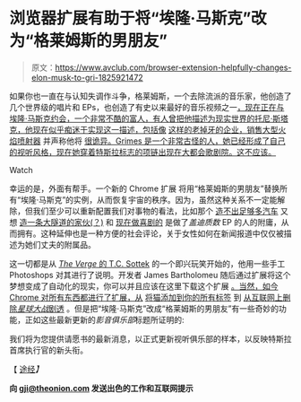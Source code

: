 # 浏览器扩展有助于将“埃隆·马斯克”改为“格莱姆斯的男朋友”

> 原文：<https://www.avclub.com/browser-extension-helpfully-changes-elon-musk-to-gri-1825921472>

如果你也一直在与认知失调作斗争，格莱姆斯，一个去除流派的音乐家，他创造了几个世界级的唱片和 EPs，也创造了有史以来最好的音乐视频之一[，现在正在与埃隆·马斯克约会，一个非常不酷的富人，有人曾把他描述为现实世界的托尼·斯塔克，他现在似乎痴迷于实现这一描述，包括像](https://www.youtube.com/watch?v=JtH68PJIQLE) [这样的老掉牙的企业，销售大型火焰喷射器](https://sploid.gizmodo.com/elon-musk-would-like-to-sell-you-a-flamethrower-1822496000) 并声称他将 [很诡异。Grimes 是一个非常古怪的人，她已经形成了自己的视听风格，现在她穿着特斯拉标志的项链出现在大都会歌剧院。这不应该。](https://news.avclub.com/elon-musk-says-he-is-building-a-checks-notes-cyborg-1825565531) 

Watch

幸运的是，外面有帮手。一个新的 Chrome 扩展 将用“格莱姆斯的男朋友”替换所有“埃隆·马斯克”的实例，从而恢复宇宙的秩序。因为，虽然这种关系不一定能解除，但我们至少可以重新配置我们对事物的看法，比如那个 [造不出足够多汽车](https://jalopnik.com/tesla-switching-to-24-7-shifts-to-push-for-6-000-model-1825335216) 又想 [造一条大隧道的家伙(？)](https://gizmodo.com/elon-musks-hyperloop-concept-is-now-even-more-hopelessl-1823675120) 和 [现在做喜剧的](https://www.theonion.com/elon-musk-embarrassed-after-realizing-he-proposing-idea-1823804914) 是做了*盖迪质数* EP 的人的附庸，从而拥有。这种延伸也是一种方便的社会评论，关于女性如何在新闻报道中仅仅被描述为她们丈夫的附属品。

这一切都是从 [*The Verge* 的 T.C. Sottek](https://twitter.com/chillmage/status/994306139444711424?tfw_site=verge&ref_src=twsrc%5Etfw&ref_url=https%3A%2F%2Fwww.theverge.com%2Ftldr%2F2018%2F5%2F10%2F17338984%2Felon-musk-grimes-boyfriend-chrome-extension) 的一个即兴玩笑开始的，他用一些手工 Photoshops 对其进行了说明。开发者 James Bartholomeu 随后通过扩展将这个梦想变成了自动化的现实，你可以并且应该在这里下载这个扩展 [。当然，如今 Chrome 对所有东西都进行了扩展，从](https://chrome.google.com/webstore/detail/elon-musk-text-replacemen/haheeeaikdgcibfjcclfojpnjclhblhl) [将猫添加到你的所有标签](https://news.avclub.com/cute-chrome-extension-adds-adorable-cats-to-every-new-t-1798251923) 到 [从互联网上删除*星球大战*剧透](https://news.avclub.com/a-new-chrome-extension-will-block-those-pesky-star-wars-1798286806#_ga=2.170129888.1777626484.1525964668-1595434887.1505857386) 。但是把“埃隆·马斯克”改成“格莱姆斯的男朋友”有一些奇妙的功能，正如这些最新更新的*影音俱乐部*标题所证明的:

我们将为您提供请愿书的最新消息，以正式更新视听俱乐部的样本，以反映特斯拉首席执行官的新头衔。

【 [途经](https://www.theverge.com/tldr/2018/5/10/17338984/elon-musk-grimes-boyfriend-chrome-extension)*】*

**向 gji@theonion.com 发送出色的工作和互联网提示**